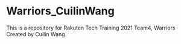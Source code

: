# Warriors_CuilinWang
This is a repository for Rakuten Tech Training 2021
Team4, Warriors
Created by Cuilin Wang
